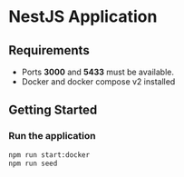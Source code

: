 # NestJS Application

## Requirements
- Ports **3000** and **5433** must be available.
- Docker and docker compose v2 installed

## Getting Started

### Run the application
```sh
npm run start:docker
npm run seed
